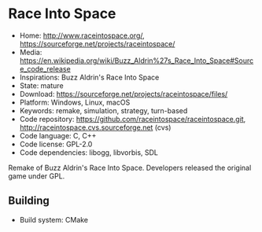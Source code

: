 # Race Into Space

- Home: http://www.raceintospace.org/, https://sourceforge.net/projects/raceintospace/
- Media: https://en.wikipedia.org/wiki/Buzz_Aldrin%27s_Race_Into_Space#Source_code_release
- Inspirations: Buzz Aldrin's Race Into Space
- State: mature
- Download: https://sourceforge.net/projects/raceintospace/files/
- Platform: Windows, Linux, macOS
- Keywords: remake, simulation, strategy, turn-based
- Code repository: https://github.com/raceintospace/raceintospace.git, http://raceintospace.cvs.sourceforge.net (cvs)
- Code language: C, C++
- Code license: GPL-2.0
- Code dependencies: libogg, libvorbis, SDL

Remake of Buzz Aldrin's Race Into Space.
Developers released the original game under GPL.

## Building

- Build system: CMake
